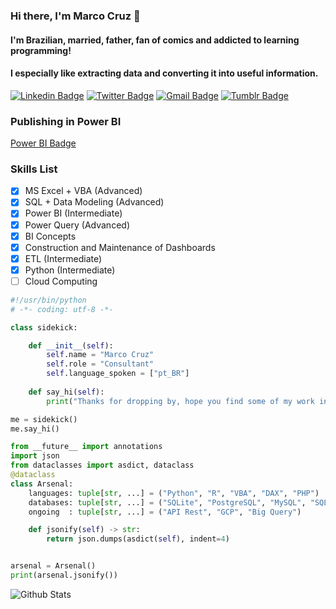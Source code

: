 ### Hi there, I'm Marco Cruz 👋
#### I'm Brazilian, married, father, fan of comics and addicted to learning programming!
#### I especially like extracting data and converting it into useful information.

[![Linkedin Badge](https://img.shields.io/badge/-marcoacf-blue?style=flat&logo=Linkedin&logoColor=white&link=https://www.linkedin.com/in/marcoacf/)](https://www.linkedin.com/in/marcoacf/)
[![Twitter Badge](https://img.shields.io/badge/-@marcoacf-1ca0f1?style=flat&labelColor=1ca0f1&logo=twitter&logoColor=white&link=https://twitter.com/marcoacf)](https://twitter.com/marcoacf)
[![Gmail Badge](https://img.shields.io/badge/-marcoacf-c14438?style=flat&logo=Gmail&logoColor=white&link=mailto:marcoacf@gmail.com)](mailto:marcoacf@gmail.com)
[![Tumblr Badge](https://img.shields.io/badge/marcoacf-darkgray?style=flat&logo=Tumblr&logoColor=white&link=https://marcoacf.tumblr.com)](https://marcoacf.tumblr.com)

### Publishing in Power BI
[Power BI Badge](https://img.shields.io/badge/Power%20BI-Dashboard%20de%20Vendas-blue?link=https://www.linkedin.com/in/marcoacf/)


### Skills List
- [x] MS Excel + VBA (Advanced)
- [x] SQL + Data Modeling (Advanced)
- [x] Power BI (Intermediate)
- [x] Power Query (Advanced)
- [x] BI Concepts
- [x] Construction and Maintenance of Dashboards
- [x] ETL (Intermediate)
- [x] Python (Intermediate)
- [ ] Cloud Computing

```python
#!/usr/bin/python
# -*- coding: utf-8 -*-

class sidekick:

    def __init__(self):
        self.name = "Marco Cruz"
        self.role = "Consultant"
        self.language_spoken = ["pt_BR"]
        
    def say_hi(self):
        print("Thanks for dropping by, hope you find some of my work interesting.")

me = sidekick()
me.say_hi()

from __future__ import annotations
import json
from dataclasses import asdict, dataclass
@dataclass
class Arsenal:
    languages: tuple[str, ...] = ("Python", "R", "VBA", "DAX", "PHP")
    databases: tuple[str, ...] = ("SQLite", "PostgreSQL", "MySQL", "SQL Server", "Oracle")
    ongoing  : tuple[str, ...] = ("API Rest", "GCP", "Big Query")

    def jsonify(self) -> str:
        return json.dumps(asdict(self), indent=4)


arsenal = Arsenal()
print(arsenal.jsonify())
```
![Github Stats](https://github-readme-stats.vercel.app/api?username=marcoacf&theme=react&show_icons=true)
<!--
**marcoacf/marcoacf** is a ✨ _special_ ✨ repository because its `README.md` (this file) appears on your GitHub profile.

[<img src="" width="400">]
| . | . |
| ----------- | ----------- |
|<img src="https://i.pinimg.com/564x/6a/25/ff/6a25ff0e2c8d33e6ede55cb939774ce2.jpg" width="400">|<img src="https://i.pinimg.com/564x/8b/ee/af/8beeafe15422ea45639a5565f69576bd.jpg" width="400">|
|<img src="https://www.codeitbro.com/wp-content/uploads/2020/07/python-meme-1-replace-for-loop-with-numpy-function.jpg" width="400">|<img src="https://www.codeitbro.com/wp-content/uploads/2020/07/python-meme-14-only-programmers-will-understand.jpg" width="400">|

![Github Stats](https://github-readme-stats.vercel.app/api?username=marcoacf&bg_color=00,e96443,904e95&title_color=fff&text_color=fff)

## Latest tweet
(https://twitter.com/marcoacf/status/1323822384487534592)
